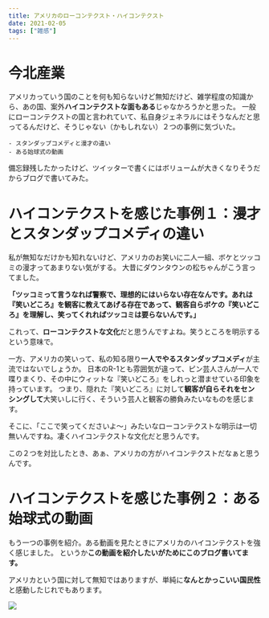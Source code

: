 ```yaml
---
title: アメリカのローコンテクスト・ハイコンテクスト
date: 2021-02-05
tags: ["雑感"]
---
```


# 今北産業
アメリカっていう国のことを何も知らないけど無知だけど、雑学程度の知識から、あの国、案外**ハイコンテクストな面もある**じゃなかろうかと思った。
一般にローコンテクストの国と言われていて、私自身ジェネラルにはそうなんだと思ってるんだけど、そうじゃない（かもしれない）２つの事例に気づいた。

    ‐ スタンダップコメディと漫才の違い
    ‐ ある始球式の動画
    
備忘録残したかったけど、ツイッターで書くにはボリュームが大きくなりそうだからブログで書いてみた。

# ハイコンテクストを感じた事例１：漫才とスタンダップコメディの違い
私が無知なだけかも知れないけど、アメリカのお笑いに二人一組、ボケとツッコミの漫才ってあまりない気がする。
大昔にダウンタウンの松ちゃんがこう言ってました。

**「ツッコミって言うなれば警察で、理想的にはいらない存在なんです。あれは『笑いどころ』を観客に教えてあげる存在であって、観客自らボケの『笑いどころ』を理解し、笑ってくれればツッコミは要らないんです。」**


これって、**ローコンテクストな文化**だと思うんですよね。笑うところを明示するという意味で。

一方、アメリカの笑いって、私の知る限り**一人でやるスタンダップコメディ**が主流ではないでしょうか。
日本のR-1とも雰囲気が違って、ピン芸人さんが一人で喋りまくり、その中にウィットな『笑いどころ』をしれっと潜ませている印象を持っています。
つまり、隠れた『笑いどころ』に対して**観客が自らそれをセンシングして**大笑いしに行く、そういう芸人と観客の勝負みたいなものを感じます。

そこに、「ここで笑ってくださいよ～」みたいなローコンテクストな明示は一切無いんですね。凄くハイコンテクストな文化だと思うんです。


この２つを対比したとき、あぁ、アメリカの方がハイコンテクストだなぁと思うんです。



# ハイコンテクストを感じた事例２：ある始球式の動画

もう一つの事例を紹介。ある動画を見たときにアメリカのハイコンテクストを強く感じました。
というか**この動画を紹介したいがためにこのブログ書いてます。**

アメリカという国に対して無知ではありますが、単純に**なんとかっこいい国民性**と感動したじれでもあります。


[![](https://img.youtube.com/vi/wUYBSggCMko/0.jpg)](https://www.youtube.com/watch?v=wUYBSggCMko)

